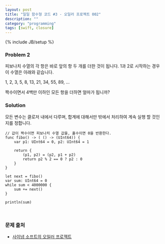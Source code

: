 ```yaml
---
layout: post
title: "일일 함수형 코드 #3 - 오일러 프로젝트 002"
description: ""
category: "programming"
tags: [swift, closure]
---
```

{% include JB/setup %}

### Problem 2

피보나치 수열의 각 항은 바로 앞의 항 두 개를 더한 것이 됩니다. 1과 2로 시작하는 경우 이 수열은 아래와 같습니다.

1, 2, 3, 5, 8, 13, 21, 34, 55, 89, ...

짝수이면서 4백만 이하인 모든 항을 더하면 얼마가 됩니까?

### Solution

모든 변수는 클로저 내에서 다루며, 합계에 대해서만 밖에서 처리하여 계속 실행 할 것인지를 정합니다.
	
	// 값이 짝수이면 피보나치 수열 값을, 홀수이면 0을 반환한다.
	func fibo() -> ( () -> (UInt64)) {
	    var p1: UInt64 = 0, p2: UInt64 = 1

	    return {
	        (p1, p2) = (p2, p1 + p2)
	        return p2 % 2 == 0 ? p2 : 0
	    }
	}

	let next = fibo()
	var sum: UInt64 = 0
	while sum < 4000000 {
	    sum += next()
	}

	println(sum)

<br/>

### 문제 출처

* [사이냅 소프트의 오일러 프로젝트](http://euler.synap.co.kr/prob_detail.php?id=2)